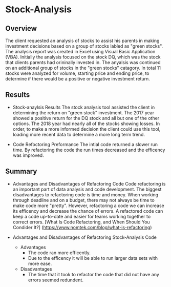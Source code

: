 # **Stock-Analysis**
## **Overview**
The client requested an analysis of stocks to assist his parents in making investment decisions based on a group of stocks labled as "green stocks". The analysis report was created in Excel using Visual Basic Application (VBA). Initially the analysis focused on the stock DQ, which was the stock that clients parents had orininally invested in. The anyalsis was continued on an additional group of stocks in the "green stocks" catagory. In total 11 stocks were analyzed for volume, starting price and ending price, to determine if there would be a positive or negative investment return. 

## **Results**
- Stock-anaylsis Results
The stock analysis tool assisted the client in determining the return on "green stock" investment. The 2017 year showed a positive return for the DQ stock and all but one of the other options. The 2018 year had nearly all of the stocks showing losses. In order, to make a more informed decision the client could use this tool, loading more recent data to determine a more long term trend. 

- Code Refoctoring Preformance
The intial code returned a slower run time. By refactoring the code the run times decreased and the efficency was improved. 

## **Summary**
- Advantages and Disadvantages of Refactoring Code
Code refactoring is an important part of data analysis and code development. The biggest disadvantages to refactoring code is time and money. When working through deadline and on a budget, there may not always be time to make code more "pretty". However, refactoring a code we can increase its efficency and decrease the chance of errors. A refactored code can keep a code up-to-date and easier for teams working together to correct errors. [What Is Code Refactoring, and When Should You Condider It?] (https://www.nomtek.com/blog/what-is-refactoring)

- Advantages and Disadvantages of Refactoring Stock-Analysis Code
    - Advantages
        - The code ran more efficently. 
        - Due to the efficency it will be able to run larger data sets with more ease. 
    - Disadvantages
        - The time that it took to refactor the code that did not have any errors seemed redundent.
